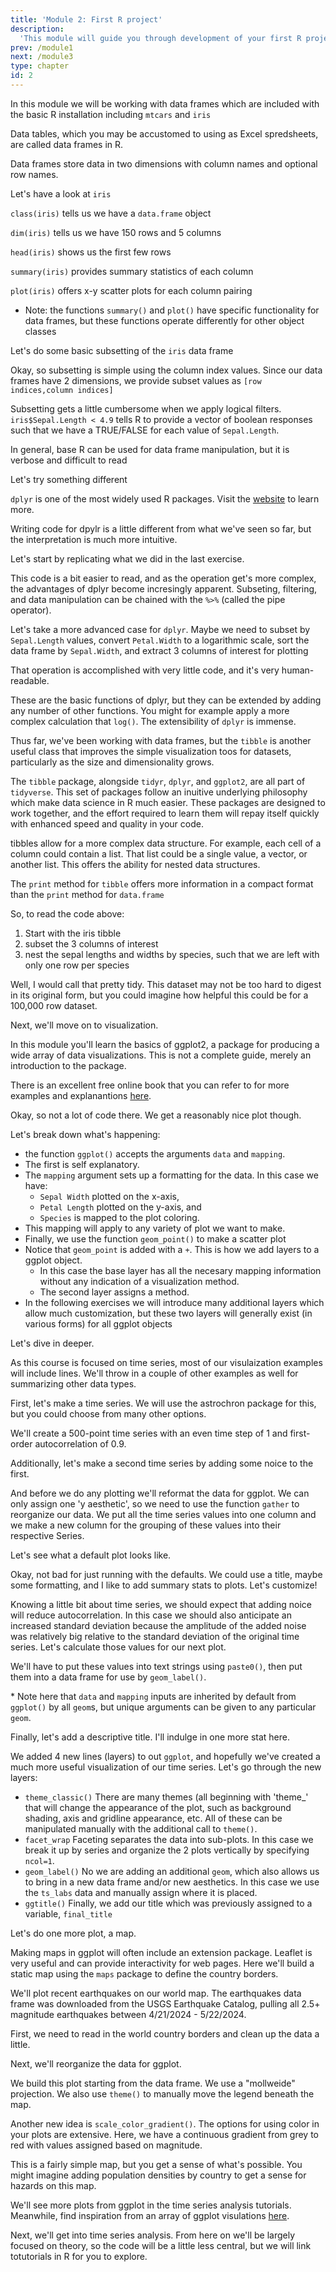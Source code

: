 ```yaml
---
title: 'Module 2: First R project'
description:
  'This module will guide you through development of your first R project'
prev: /module1
next: /module3
type: chapter
id: 2
---
```


<exercise id="1" title="What's a data frame?">

In this module we will be working with data frames which are included with the basic R installation including ```mtcars``` and ```iris```

Data tables, which you may be accustomed to using as Excel spredsheets, are called data frames in R.

Data frames store data in two dimensions with column names and optional row names.

Let's have a look at ```iris```

<codeblock id="03_01">
</codeblock>

```class(iris)``` tells us we have a ```data.frame``` object

```dim(iris)``` tells us we have 150 rows and 5 columns

```head(iris)``` shows us the first few rows

```summary(iris)``` provides summary statistics of each column

```plot(iris)``` offers x-y scatter plots for each column pairing

* Note: the functions ```summary()``` and ```plot()``` have specific functionality for data frames, but these functions operate differently for other object classes

</exercise>

<exercise id="2" title="subset a data frame">

Let's do some basic subsetting of the ```iris``` data frame

<codeblock id="03_02">
</codeblock>

Okay, so subsetting is simple using the column index values. Since our data frames have 2 dimensions, we provide subset values as ```[row indices,column indices]```

Subsetting gets a little cumbersome when we apply logical filters. ```iris$Sepal.Length < 4.9``` tells R to provide a vector of boolean responses such that we have a TRUE/FALSE for each value of ```Sepal.Length```.

In general, base R can be used for data frame manipulation, but it is verbose and difficult to read

Let's try something different

</exercise>

<exercise id="3" title="dplyr">

```dplyr``` is one of the most widely used R packages. Visit the [website](https://dplyr.tidyverse.org/) to learn more.

Writing code for dpylr is a little different from what we've seen so far, but the interpretation is much more intuitive.

Let's start by replicating what we did in the last exercise.

<codeblock id="03_03">
</codeblock>

This code is a bit easier to read, and as the operation get's more complex, the advantages of dplyr become incresingly apparent. Subseting, filtering, and data manipulation can be chained with the ```%>%``` (called the pipe operator).

</exercise>

<exercise id="4" title="dplyr (continued)">

Let's take a more advanced case for ```dplyr```. Maybe we need to subset by ```Sepal.Length``` values, convert ```Petal.Width``` to a logarithmic scale, sort the data frame by ```Sepal.Width```, and extract 3 columns of interest for plotting

<codeblock id="03_04">
</codeblock>

That operation is accomplished with very little code, and it's very human-readable.

These are the basic functions of dplyr, but they can be extended by adding any number of other functions. You might for example apply a more complex calculation that ```log()```. The extensibility of ```dplyr``` is immense.

Thus far, we've been working with data frames, but the ```tibble``` is another useful class that improves the simple visualization toos for datasets, particularly as the size and dimensionality grows.

</exercise>

<exercise id="5" title="tidyr and tibble">

The ```tibble``` package, alongside ```tidyr```, ```dplyr```, and ```ggplot2```, are all part of ```tidyverse```. This set of packages follow an inuitive underlying philosophy which make data science in R much easier. These packages are designed to work together, and the effort required to learn them will repay itself quickly with enhanced speed and quality in your code.

tibbles allow for a more complex data structure. For example, each cell of a column could contain a list. That list could be a single value, a vector, or another list. This offers the ability for nested data structures.

<codeblock id="03_05">
</codeblock>

The ```print``` method for ```tibble``` offers more information in a compact format than the ```print``` method for ```data.frame```

So, to read the code above:
1) Start with the iris tibble
2) subset the 3 columns of interest
3) nest the sepal lengths and widths by species, such that we are left with only one row per species

Well, I would call that pretty tidy. This dataset may not be too hard to digest in its original form, but you could imagine how helpful this could be for a 100,000 row dataset.

Next, we'll move on to visualization.

</exercise>

<exercise id="6" title="packge: ggplot2">

In this module you'll learn the basics of ggplot2, a package for producing a wide array of data visualizations. This is not a complete guide, merely an introduction to the package.

There is an excellent free online book that you can refer to for more examples and explanantions [here](https://ggplot2-book.org/).

<codeblock id="04_01">
</codeblock>

Okay, so not a lot of code there. We get a reasonably nice plot though.

Let's break down what's happening:

* the function ```ggplot()``` accepts the arguments ```data``` and ```mapping```.
* The first is self explanatory.
* The ```mapping``` argument sets up a formatting for the data. In this case we have:
  -  ```Sepal Width``` plotted on the x-axis,
  -  ```Petal Length``` plotted on the y-axis, and
  -  ```Species``` is mapped to the plot coloring.
* This mapping will apply to any variety of plot we want to make.
* Finally, we use the function ```geom_point()``` to make a scatter plot
* Notice that ```geom_point``` is added with a ```+```. This is how we add layers to a ggplot object.
  - In this case the base layer has all the necesary mapping information without any indication of a visualization method.
  - The second layer assigns a method.
* In the following exercises we will introduce many additional layers which allow much customization, but these two layers will generally exist (in various forms) for all ggplot objects 

Let's dive in deeper.

</exercise>

<exercise id="7" title="time series in ggplot">

As this course is focused on time series, most of our visulaization examples will include lines. We'll throw in a couple of other examples as well for summarizing other data types.

First, let's make a time series. We will use the astrochron package for this, but you could choose from many other options.

We'll create a 500-point time series with an even time step of 1 and first-order autocorrelation of 0.9.

Additionally, let's make a second time series by adding some noice to the first.

And before we do any plotting we'll reformat the data for ggplot. We can only assign one 'y aesthetic', so we need to use the function ```gather``` to reorganize our data. We put all the time series values into one column and we make a new column for the grouping of these values into their respective Series.

Let's see what a default plot looks like.

<codeblock id="04_02">
</codeblock>

Okay, not bad for just running with the defaults. We could use a title, maybe some formatting, and I like to add summary stats to plots. Let's customize!

</exercise>

<exercise id="8" title="advanced time series plot">

Knowing a little bit about time series, we should expect that adding noice will reduce autocorrelation. In this case we should also anticipate an increased standard deviation because the amplitude of the added noise was relatively big relative to the standard deviation of the original time series. Let's calculate those values for our next plot.

We'll have to put these values into text strings using ```paste0()```, then put them into a data frame for use by ```geom_label()```.

\* Note here that ```data``` and ```mapping``` inputs are inherited by default from ```ggplot()``` by all ```geom```s, but unique arguments can be given to any particular ```geom```.

Finally, let's add a descriptive title. I'll indulge in one more stat here.

<codeblock id="04_03">
</codeblock>

We added 4 new lines (layers) to out ```ggplot```, and hopefully we've created a much more useful visualization of our time series. Let's go through the new layers:

* ```theme_classic()``` There are many themes (all beginning with 'theme_' that will change the appearance of the plot, such as background shading, axis and gridline appearance, etc. All of these can be manipulated manually with the additional call to ```theme()```.
* ```facet_wrap``` Faceting separates the data into sub-plots. In this case we break it up by series and organize the 2 plots vertically by specifying ```ncol=1```.
* ```geom_label()``` No we are adding an additional ```geom```, which also allows us to bring in a new data frame and/or new aesthetics. In this case we use the ```ts_labs``` data and manually assign where it is placed.
* ```ggtitle()``` Finally, we add our title which was previously assigned to a variable, ```final_title```

Let's do one more plot, a map.

</exercise>

<exercise id="8" title="maps">

Making maps in ggplot will often include an extension package. Leaflet is very useful and can provide interactivity for web pages. Here we'll build a static map using the ```maps``` package to define the country borders.

We'll plot recent earthquakes on our world map. The earthquakes data frame was downloaded from the USGS Earthquake Catalog, pulling all 2.5+ magnitude earthquakes between 4/21/2024 - 5/22/2024.

First, we need to read in the world country borders and clean up the data a little.

Next, we'll reorganize the data for ggplot.

We build this plot starting from the data frame. We use a "mollweide" projection. We also use ```theme()``` to manually move the legend beneath the map.

Another new idea is ```scale_color_gradient()```. The options for using color in your plots are extensive. Here, we have a continuous gradient from grey to red with values assigned based on magnitude. 

<codeblock id="04_04">
</codeblock>

This is a fairly simple map, but you get a sense of what's possible. You might imagine adding population densities by country to get a sense for hazards on this map.

We'll see more plots from ggplot in the time series analysis tutorials. Meanwhile, find inspiration from an array of ggplot visulations [here](https://r-graph-gallery.com/).

Next, we'll get into time series analysis. From here on we'll be largely focused on theory, so the code will be a little less central, but we will link totutorials in R for you to explore.

</exercise>
